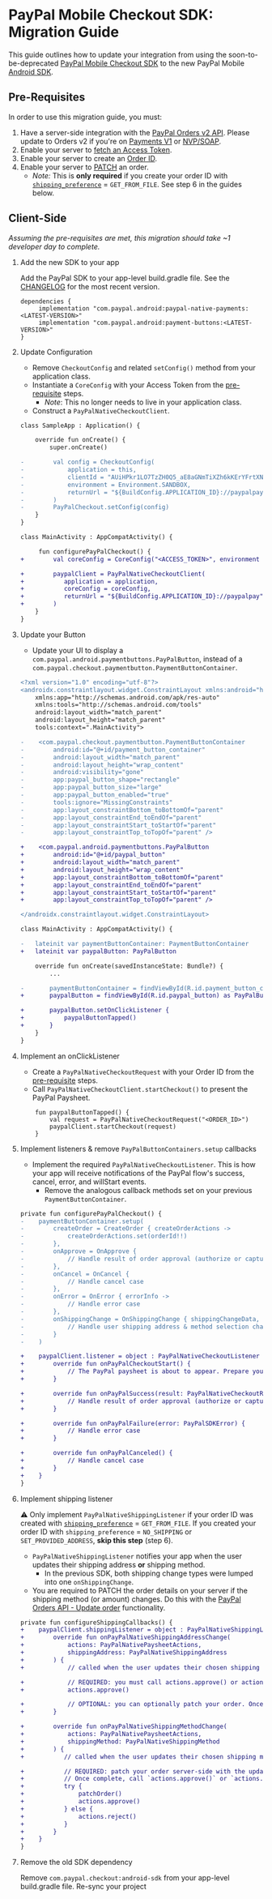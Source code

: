 # PayPal Mobile Checkout SDK: Migration Guide

This guide outlines how to update your integration from using the soon-to-be-deprecated [PayPal Mobile Checkout SDK](https://developer.paypal.com/limited-release/paypal-mobile-checkout/) to the new PayPal Mobile [Android SDK](https://github.com/paypal/Android-SDK/).

## Pre-Requisites
In order to use this migration guide, you must:

1. Have a server-side integration with the [PayPal Orders v2 API](https://developer.paypal.com/docs/api/orders/v2/). Please update to Orders v2 if you're on [Payments V1](https://developer.paypal.com/docs/api/payments/v1/) or [NVP/SOAP](https://developer.paypal.com/api/nvp-soap/).
1. Enable your server to [fetch an Access Token](https://developer.paypal.com/reference/get-an-access-token/).
1. Enable your server to create an [Order ID](https://developer.paypal.com/docs/api/orders/v2/).
1. Enable your server to [PATCH](https://developer.paypal.com/docs/api/orders/v2/#orders_patch) an order.
    * _Note:_ This is **only required** if you create your order ID with [`shipping_preference`](https://developer.paypal.com/docs/api/orders/v2/#definition-order_application_context) = `GET_FROM_FILE`. See step 6 in the guides below.

## Client-Side

*Assuming the pre-requisites are met, this migration should take ~1 developer day to complete.*

1. Add the new SDK to your app

    Add the PayPal SDK to your app-level build.gradle file. See the [CHANGELOG](https://github.com/paypal/Android-SDK/blob/main/CHANGELOG.md) for the most recent version.

    ```
    dependencies {
         implementation "com.paypal.android:paypal-native-payments:<LATEST-VERSION>"
         implementation "com.paypal.android:payment-buttons:<LATEST-VERSION>"
    }
    ```

2. Update  Configuration

    * Remove `CheckoutConfig` and related `setConfig()` method from your application class.
    * Instantiate a `CoreConfig` with your Access Token from the [pre-requisite](#pre-requisites) steps.
        * *Note*: This no longer needs to live in your application class.
    * Construct a `PayPalNativeCheckoutClient`.
        
    ```diff
    class SampleApp : Application() {

        override fun onCreate() {
            super.onCreate()

    -        val config = CheckoutConfig(
    -            application = this,
    -            clientId = "AUiHPkr1LO7TzZH0Q5_aE8aGNmTiXZh6kKErYFrtXNYSDv13FrN2NElXabVV4fNrZol7LAaVb1gJj9lr",
    -            environment = Environment.SANDBOX,
    -            returnUrl = "${BuildConfig.APPLICATION_ID}://paypalpay"
    -        )
    -        PayPalCheckout.setConfig(config)
        }
    }

    class MainActivity : AppCompatActivity() {

         fun configurePayPalCheckout() {
    +        val coreConfig = CoreConfig("<ACCESS_TOKEN>", environment = Environment.SANDBOX)

    +        paypalClient = PayPalNativeCheckoutClient(
    +           application = application,
    +           coreConfig = coreConfig,
    +           returnUrl = "${BuildConfig.APPLICATION_ID}://paypalpay"
    +        )
        }
    }
    ```

 3. Update your Button

    * Update your UI to display a `com.paypal.android.paymentbuttons.PayPalButton`, instead of a `com.paypal.checkout.paymentbutton.PaymentButtonContainer`.
    
    
    ```diff
    <?xml version="1.0" encoding="utf-8"?>
    <androidx.constraintlayout.widget.ConstraintLayout xmlns:android="http://schemas.android.com/apk/res/android"
        xmlns:app="http://schemas.android.com/apk/res-auto"
        xmlns:tools="http://schemas.android.com/tools"
        android:layout_width="match_parent"
        android:layout_height="match_parent"
        tools:context=".MainActivity">

    -    <com.paypal.checkout.paymentbutton.PaymentButtonContainer
    -        android:id="@+id/payment_button_container"
    -        android:layout_width="match_parent"
    -        android:layout_height="wrap_content"
    -        android:visibility="gone"
    -        app:paypal_button_shape="rectangle"
    -        app:paypal_button_size="large"
    -        app:paypal_button_enabled="true"
    -        tools:ignore="MissingConstraints"
    -        app:layout_constraintBottom_toBottomOf="parent"
    -        app:layout_constraintEnd_toEndOf="parent"
    -        app:layout_constraintStart_toStartOf="parent"
    -        app:layout_constraintTop_toTopOf="parent" />

    +    <com.paypal.android.paymentbuttons.PayPalButton
    +        android:id="@+id/paypal_button"
    +        android:layout_width="match_parent"
    +        android:layout_height="wrap_content"
    +        app:layout_constraintBottom_toBottomOf="parent"
    +        app:layout_constraintEnd_toEndOf="parent"
    +        app:layout_constraintStart_toStartOf="parent"
    +        app:layout_constraintTop_toTopOf="parent" />

    </androidx.constraintlayout.widget.ConstraintLayout>
    ```

    ```diff
    class MainActivity : AppCompatActivity() {

    -   lateinit var paymentButtonContainer: PaymentButtonContainer
    +   lateinit var paypalButton: PayPalButton

        override fun onCreate(savedInstanceState: Bundle?) {
            ...

    -       paymentButtonContainer = findViewById(R.id.payment_button_container) as PaymentButtonContainer
    +       paypalButton = findViewById(R.id.paypal_button) as PayPalButton

    +       paypalButton.setOnClickListener {
    +           paypalButtonTapped()
    +       }
        }
    }
    ```
    
4. Implement an onClickListener

    * Create a `PayPalNativeCheckoutRequest` with your Order ID from the [pre-requisite](#pre-requisites) steps.
    * Call `PayPalNativeCheckoutClient.startCheckout()` to present the PayPal Paysheet.
    
    ```
        fun paypalButtonTapped() {
            val request = PayPalNativeCheckoutRequest("<ORDER_ID>")
            paypalClient.startCheckout(request)
        }
    ```

5. Implement listeners & remove `PayPalButtonContainers.setup` callbacks

     * Implement the required `PayPalNativeCheckoutListener`. This is how your app will receive notifications of the PayPal flow's success, cancel, error, and willStart events.
        * Remove the analogous callback methods set on your previous `PaymentButtonContainer`.
    
    ```diff
    private fun configurePayPalCheckout() {
    -    paymentButtonContainer.setup(
    -        createOrder = CreateOrder { createOrderActions ->
    -            createOrderActions.set(orderId!!)
    -        },
    -        onApprove = OnApprove {
    -            // Handle result of order approval (authorize or capture)
    -        },
    -        onCancel = OnCancel {
    -            // Handle cancel case
    -        },
    -        onError = OnError { errorInfo ->
    -            // Handle error case
    -        },
    -        onShippingChange = OnShippingChange { shippingChangeData, shippingChangeActions ->
    -            // Handle user shipping address & method selection change
    -        }
    -    )

    +    paypalClient.listener = object : PayPalNativeCheckoutListener {
    +        override fun onPayPalCheckoutStart() {
    +            // The PayPal paysheet is about to appear. Prepare your UI.
    +        }

    +        override fun onPayPalSuccess(result: PayPalNativeCheckoutResult) {
    +            // Handle result of order approval (authorize or capture)
    +        }

    +        override fun onPayPalFailure(error: PayPalSDKError) {
    +            // Handle error case
    +        }

    +        override fun onPayPalCanceled() {
    +            // Handle cancel case
    +        }
    +    }
    }
    ```
5. Implement shipping listener

    :warning: Only implement `PayPalNativeShippingListener` if your order ID was created with [`shipping_preference`](https://developer.paypal.com/docs/api/orders/v2/#definition-experience_context_base) = `GET_FROM_FILE`. If you created your order ID with `shipping_preference` = `NO_SHIPPING` or `SET_PROVIDED_ADDRESS`, **skip this step** (step 6).


    * `PayPalNativeShippingListener` notifies your app when the user updates their shipping address **or** shipping method. 
        * In the previous SDK, both shipping change types were lumped into one `onShippingChange`.
    * You are required to PATCH the order details on your server if the shipping method (or amount) changes. Do this with the [PayPal Orders API - Update order](https://developer.paypal.com/docs/api/orders/v2/#orders_patch) functionality.


    ```diff
    private fun configureShippingCallbacks() {
    +    paypalClient.shippingListener = object : PayPalNativeShippingListener {
    +        override fun onPayPalNativeShippingAddressChange(
    +            actions: PayPalNativePaysheetActions,
    +            shippingAddress: PayPalNativeShippingAddress
    +        ) {
    +            // called when the user updates their chosen shipping address

    +            // REQUIRED: you must call actions.approve() or actions.reject() in this callback
    +            actions.approve()

    +            // OPTIONAL: you can optionally patch your order. Once complete, call actions.approve() if successful or actions.reject() if not.
    +        }

    +        override fun onPayPalNativeShippingMethodChange(
    +            actions: PayPalNativePaysheetActions,
    +            shippingMethod: PayPalNativeShippingMethod
    +        ) {
    +           // called when the user updates their chosen shipping method

    +           // REQUIRED: patch your order server-side with the updated shipping amount.
    +           // Once complete, call `actions.approve()` or `actions.reject()`
    +           try {
    +               patchOrder()
    +               actions.approve()
    +           } else {
    +               actions.reject()
    +           }
    +        }
    +    }
    }
    ```
   
7. Remove the old SDK dependency

    Remove `com.paypal.checkout:android-sdk` from your app-level build.gradle file. Re-sync your project
 
